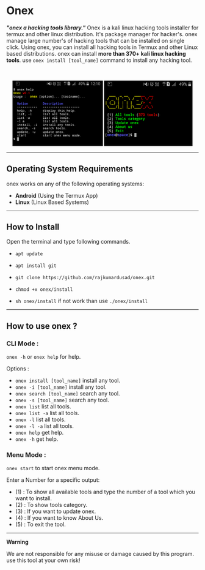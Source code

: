 # Onex

***"onex a hacking tools library."***
Onex is a kali linux hacking tools installer for termux and other linux distribution. It's package manager for hacker's.
onex manage large number's of hacking tools that can be installed on single click. Using onex, you can install all hacking tools in Termux and other Linux based distributions.
onex can install **more than 370+ kali linux hacking tools**. use `onex install [tool_name]` command to install any hacking tool.

<br>
<p align="center">
<img width="47%" src="doc/Screenshot_2019-12-01-12-10-02-1.png"/>
<img width="46%" src="doc/Screenshot_2019-12-01-12-09-26-1.png"/>
</p>

------------------------------------------------------------------------

## Operating System Requirements

onex works on any of the following operating systems:<br>
- **Android** (Using the Termux App) <br>
- **Linux** (Linux Based Systems) <br>

------------------------------------------------------------------------

## How to Install

Open the terminal and type following commands.

* `apt update`

* `apt install git`

* `git clone https://github.com/rajkumardusad/onex.git`

* `chmod +x onex/install`

* `sh onex/install` if not work than use `./onex/install`

------------------------------------------------------------------------

## How to use onex ?

### CLI Mode :
`onex -h` or `onex help` for help.

Options :
- `onex install [tool_name]` install any tool.
- `onex -i [tool_name]` install any tool.
- `onex search [tool_name]` search any tool.
- `onex -s [tool_name]` search any tool.
- `onex list` list all tools.
- `onex list -a` list all tools.
- `onex -l` list all tools.
- `onex -l -a` list all tools.
- `onex help` get help.
- `onex -h` get help.

### Menu Mode :

`onex start` to start onex menu mode.

Enter a Number for a specific output:
- (1) : To show all available tools and type the number of a tool which you want to install.
- (2) : To show tools category.
- (3) : If you want to update onex.
- (4) : If you want to know About Us.
- (5) : To exit the tool.

------------------------------------------------------------------------

**Warning**

We are not responsible for any misuse or damage caused by this program. use this tool at your own risk!



